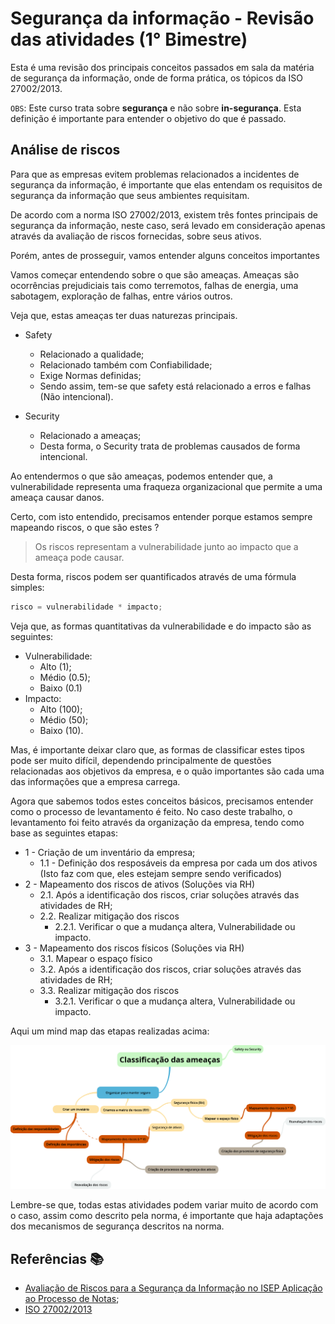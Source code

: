 # Segurança da informação - Revisão das atividades (1° Bimestre)

<!-- Aviso de um marujo: Caso tenha de escolher entre prova e trabalho, escolha trabalho nesta matéria, ele acaba sendo mais interessante-->

Esta é uma revisão dos principais conceitos passados em sala da matéria de segurança da informação, onde de forma prática, os tópicos da ISO 27002/2013.

`OBS`: Este curso trata sobre **segurança** e não sobre **in-segurança**. Esta definição é importante para entender o objetivo do que é passado.

## Análise de riscos

Para que as empresas evitem problemas relacionados a incidentes de segurança da informação, é importante que elas entendam os requisitos de segurança da informação que seus ambientes requisitam.

De acordo com a norma ISO 27002/2013, existem três fontes principais de segurança da informação, neste caso, será levado em consideração apenas através da avaliação de riscos fornecidas, sobre seus ativos.

Porém, antes de prosseguir, vamos entender alguns conceitos importantes

Vamos começar entendendo sobre o que são ameaças. Ameaças são ocorrências prejudiciais tais como terremotos, falhas de energia, uma sabotagem, exploração de falhas, entre vários outros. 

Veja que, estas ameaças ter duas naturezas principais.

- Safety
    - Relacionado a qualidade;
    - Relacionado também com Confiabilidade;
    - Exige Normas definidas;
    - Sendo assim, tem-se que safety está relacionado a erros e falhas (Não intencional).

- Security
    - Relacionado a ameaças;
    - Desta forma, o Security trata de problemas causados de forma intencional.

Ao entendermos o que são ameaças, podemos entender que, a vulnerabilidade representa uma fraqueza organizacional que permite a uma ameaça causar danos.

Certo, com isto entendido, precisamos entender porque estamos sempre mapeando riscos, o que são estes ?

> Os riscos representam a vulnerabilidade junto ao impacto que a ameaça pode causar.

Desta forma, riscos podem ser quantificados através de uma fórmula simples:

```js
risco = vulnerabilidade * impacto;
```

Veja que, as formas quantitativas da vulnerabilidade e do impacto são as seguintes:

- Vulnerabilidade:
    - Alto (1);
    - Médio (0.5);
    - Baixo (0.1)
- Impacto:
    - Alto (100);
    - Médio (50); 
    - Baixo (10).

Mas, é importante deixar claro que, as formas de classificar estes tipos pode ser muito difícil, dependendo principalmente de questões relacionadas aos objetivos da empresa, e o quão importantes são cada uma das informações que a empresa carrega.

Agora que sabemos todos estes conceitos básicos, precisamos entender como o processo de levantamento é feito. No caso deste trabalho, o levantamento foi feito através da organização da empresa, tendo como base as seguintes etapas:

- 1 - Criação de um inventário da empresa;
    - 1.1 - Definição dos resposáveis da empresa por cada um dos ativos (Isto faz com que, eles estejam sempre sendo verificados)
- 2 - Mapeamento dos riscos de ativos (Soluções via RH)
    - 2.1. Após a identificação dos riscos, criar soluções através das atividades de RH;
    - 2.2. Realizar mitigação dos riscos
        - 2.2.1. Verificar o que a mudança altera, Vulnerabilidade ou impacto.
- 3 - Mapeamento dos riscos físicos (Soluções via RH)  
    - 3.1. Mapear o espaço físico
    - 3.2. Após a identificação dos riscos, criar soluções através das atividades de RH;
    - 3.3. Realizar mitigação dos riscos
        - 3.2.1. Verificar o que a mudança altera, Vulnerabilidade ou impacto.

Aqui um mind map das etapas realizadas acima:

![mindMapSec](mind_map_2.png)

Lembre-se que, todas estas atividades podem variar muito de acordo com o caso, assim como descrito pela norma, é importante que haja adaptações dos mecanismos de segurança descritos na norma.

## Referências :books:

- [Avaliação de Riscos para a Segurança da Informação no ISEP Aplicação ao Processo de Notas](https://core.ac.uk/download/pdf/47142493.pdf);
- [ISO 27002/2013]()